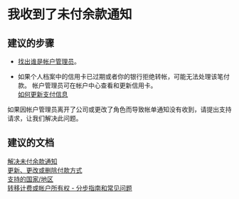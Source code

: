 <properties
    pageTitle="I received a past due balance notification"
    description="我收到了未付余款通知"
    service="azure-billing"
    resource="billing"
    authors="kasparks"
    displayOrder="5"
    selfHelpType="resource"
    supportTopicIds=""
    resourceTags=""
    productPesIds=""
    cloudEnvironments="public"
/>


# <a name="i-received-a-past-due-balance-notification"></a>我收到了未付余款通知

## <a name="recommended-steps"></a>**建议的步骤**

* [找出谁是帐户管理员](data-blade:Microsoft_Azure_Billing.SubscriptionPropertiesBlade)。<br>

* 如果个人档案中的信用卡已过期或者你的银行拒绝转帐，可能无法处理该笔付款。 帐户管理员可在帐户中心查看和更新信用卡。 <br>
[如何更新支付信息](https://docs.microsoft.com/azure/billing/billing-how-to-change-credit-card)

如果因帐户管理员离开了公司或更改了角色而导致帐单通知没有收到，请提出支持请求，让我们解决此问题。

## <a name="recommended-documents"></a>**建议的文档**

[解决未付余款通知](https://docs.microsoft.com/azure/billing/billing-azure-subscription-past-due-balance/)<br>
[更新、更改或删除付款方式](https://docs.microsoft.com/azure/billing/billing-how-to-change-credit-card)<br>
[支持的国家/地区](https://docs.microsoft.com/azure/billing-countries-and-currencies)<br>
[转移计费或帐户所有权 - 分步指南和常见问题](https://docs.microsoft.com/azure/billing/billing-subscription-transfer/)

